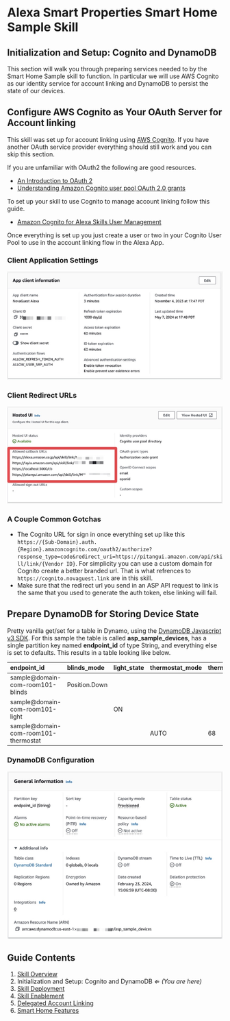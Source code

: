 # Alexa Smart Properties Smart Home Sample Skill

## Initialization and Setup: Cognito and DynamoDB

This section will walk you through preparing services needed to by the Smart Home Sample skill to function. In particular we will use AWS Cognito as our identity service for account linking and DynamoDB to persist the state of our devices.

## Configure AWS Cognito as Your OAuth Server for Account linking

This skill was set up for account linking using [AWS Cognito](https://docs.aws.amazon.com/cognito/latest/developerguide/what-is-amazon-cognito.html). If you have another OAuth service provider everything should still work and you can skip this section.

If you are unfamiliar with OAuth2 the following are good resources.

- [An Introduction to OAuth 2](https://www.digitalocean.com/community/tutorials/an-introduction-to-oauth-2)
- [Understanding Amazon Cognito user pool OAuth 2.0 grants](https://aws.amazon.com/blogs/mobile/understanding-amazon-cognito-user-pool-oauth-2-0-grants/)

To set up your skill to use Cognito to manage account linking follow this guide.

- [Amazon Cognito for Alexa Skills User Management](https://aws.amazon.com/blogs/compute/amazon-cognito-for-alexa-skills-user-management/)

Once everything is set up you just create a user or two in your Cognito User Pool to use in the account linking flow in the Alexa App.

### Client Application Settings

![Cognito Alexa App Settings](./images/asp-sh-sample-cognito-client-info.jpg)

### Client Redirect URLs

![Cognito Alexa App Settings](./images/asp-sh-sample-cognito-redirect-urls.jpg)

### A Couple Common Gotchas

- The Cognito URL for sign in once everything set up like this `https://{Sub-Domain}.auth.{Region}.amazoncognito.com/oauth2/authorize?response_type=code&redirect_uri=https://pitangui.amazon.com/api/skill/link/{Vendor ID}`. For simplicity you can use a custom domain for Cognito create a better branded url. That is what refrences to `https://cognito.novaguest.link` are in this skill.
- Make sure that the redirect url you send in an ASP API request to link is the same that you used to generate the auth token, else linking will fail.

## Prepare DynamoDB for Storing Device State

Pretty vanilla get/set for a table in Dynamo, using the [DynamoDB Javascript v3 SDK](https://docs.aws.amazon.com/AWSJavaScriptSDK/v3/latest/clients/client-dynamodb/index.html). For this sample the table is called **asp_sample_devices**, has a single partition key named **endpoint_id** of type String, and everything else is set to defaults. This results in a table looking like below.

| endpoint_id                          | blinds_mode   | light_state | thermostat_mode | thermostat_temperature |
| :----------------------------------- | :------------ | :---------- | :-------------- | :--------------------- |
| sample@domain-com-room101-blinds     | Position.Down |             |                 |                        |
| sample@domain-com-room101-light      |               | ON          |                 |                        |
| sample@domain-com-room101-thermostat |               |             | AUTO            | 68                     |

### DynamoDB Configuration

![Cognito Alexa App Settings](./images/asp-sh-sample-dynamodb.jpg)

## Guide Contents

1. [Skill Overview](./README.md)
2. Initialization and Setup: Cognito and DynamoDB _&lArr; (You are here)_
3. [Skill Deployment](./instructions/2-deployment.md)
4. [Skill Enablement](./instructions/3-skill-enablement.md)
5. [Delegated Account Linking](./instructions/4-delegated-account-linking.md)
6. [Smart Home Features](./instructions/5-smart-home-features.md)
